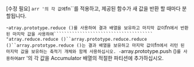 [수정 필요]
`arr '의 각 값에`fn``를 적용하고, 제공된 함수가 새 값을 반환 할 때마다 분할됩니다.

-`atray.prototype.reduce ()를 사용하여 결과 배열을 보유하고 마지막 값이`fn`에서 반환 된 마지막 값을 사용하여`````````````````````````````````````` "atray.reduce.reduce ()``array.prototype.reduce.reduce ()``array.prototype.reduce ()는 결과 배열을 보유하고 마지막 값이`fn`에서 리턴 된 마지막 값을 보유하는 축적기 개체와 함께 사용하십시오.
-`array.prototype.push ()`를 사용하여`arr '의 각 값을 Accumulator 배열의 적절한 파티션에 추가하십시오.